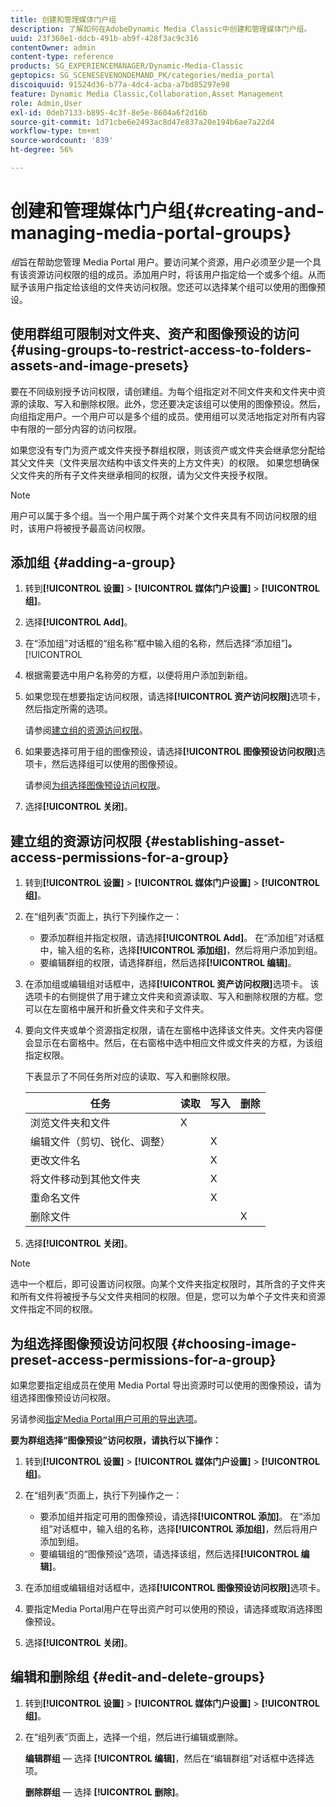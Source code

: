 ```yaml
---
title: 创建和管理媒体门户组
description: 了解如何在AdobeDynamic Media Classic中创建和管理媒体门户组。
uuid: 23f360e1-ddcb-491b-ab9f-428f3ac9c316
contentOwner: admin
content-type: reference
products: SG_EXPERIENCEMANAGER/Dynamic-Media-Classic
geptopics: SG_SCENESEVENONDEMAND_PK/categories/media_portal
discoiquuid: 91524d36-b77a-4dc4-acba-a7bd85297e98
feature: Dynamic Media Classic,Collaboration,Asset Management
role: Admin,User
exl-id: 0deb7133-b895-4c3f-8e5e-8604a6f2d16b
source-git-commit: 1d71cbe6e2493ac8d47e837a20e194b6ae7a22d4
workflow-type: tm+mt
source-wordcount: '839'
ht-degree: 56%

---
```


# 创建和管理媒体门户组{#creating-and-managing-media-portal-groups}

*组*&#x200B;旨在帮助您管理 Media Portal 用户。要访问某个资源，用户必须至少是一个具有该资源访问权限的组的成员。添加用户时，将该用户指定给一个或多个组。从而赋予该用户指定给该组的文件夹访问权限。您还可以选择某个组可以使用的图像预设。

## 使用群组可限制对文件夹、资产和图像预设的访问 {#using-groups-to-restrict-access-to-folders-assets-and-image-presets}

要在不同级别授予访问权限，请创建组。为每个组指定对不同文件夹和文件夹中资源的读取、写入和删除权限。此外，您还要决定该组可以使用的图像预设。然后，向组指定用户。一个用户可以是多个组的成员。使用组可以灵活地指定对所有内容中有限的一部分内容的访问权限。

如果您没有专门为资产或文件夹授予群组权限，则该资产或文件夹会继承您分配给其父文件夹（文件夹层次结构中该文件夹的上方文件夹）的权限。 如果您想确保父文件夹的所有子文件夹继承相同的权限，请为父文件夹授予权限。

>[!NOTE]
>
>用户可以属于多个组。当一个用户属于两个对某个文件夹具有不同访问权限的组时，该用户将被授予最高访问权限。

## 添加组 {#adding-a-group}

1. 转到&#x200B;**[!UICONTROL 设置]** > **[!UICONTROL 媒体门户设置]** > **[!UICONTROL 组]**。
1. 选择&#x200B;**[!UICONTROL Add]**。
1. 在“添加组”对话框的“组名称”框中输入组的名称，然后选择“添加组”]**。**[!UICONTROL 
1. 根据需要选中用户名称旁的方框，以便将用户添加到新组。
1. 如果您现在想要指定访问权限，请选择&#x200B;**[!UICONTROL 资产访问权限]**&#x200B;选项卡，然后指定所需的选项。

   请参阅[建立组的资源访问权限](creating-media-portal-groups.md#establishing_asset_access_permissions_for_a_group)。

1. 如果要选择可用于组的图像预设，请选择&#x200B;**[!UICONTROL 图像预设访问权限]**&#x200B;选项卡，然后选择组可以使用的图像预设。

   请参阅[为组选择图像预设访问权限](creating-media-portal-groups.md#choosing_image_preset_access_permissions_for_a_group)。

1. 选择&#x200B;**[!UICONTROL 关闭]**。

## 建立组的资源访问权限 {#establishing-asset-access-permissions-for-a-group}

1. 转到&#x200B;**[!UICONTROL 设置]** > **[!UICONTROL 媒体门户设置]** > **[!UICONTROL 组]**。
1. 在“组列表”页面上，执行下列操作之一：

   * 要添加群组并指定权限，请选择&#x200B;**[!UICONTROL Add]**。 在“添加组”对话框中，输入组的名称，选择&#x200B;**[!UICONTROL 添加组]**，然后将用户添加到组。
   * 要编辑群组的权限，请选择群组，然后选择&#x200B;**[!UICONTROL 编辑]**。

1. 在添加组或编辑组对话框中，选择&#x200B;**[!UICONTROL 资产访问权限]**&#x200B;选项卡。 该选项卡的右侧提供了用于建立文件夹和资源读取、写入和删除权限的方框。您可以在左窗格中展开和折叠文件夹和子文件夹。
1. 要向文件夹或单个资源指定权限，请在左窗格中选择该文件夹。文件夹内容便会显示在右窗格中。然后，在右窗格中选中相应文件或文件夹的方框，为该组指定权限。

   下表显示了不同任务所对应的读取、写入和删除权限。

   | 任务 | 读取 | 写入 | 删除 |
   | --- | --- | --- | --- |
   | 浏览文件夹和文件 | X |  |  |
   | 编辑文件（剪切、锐化、调整） |  | X |  |
   | 更改文件名 |  | X |  |
   | 将文件移动到其他文件夹 |  | X |  |
   | 重命名文件 |  | X |  |
   | 删除文件 |  |  | X |

1. 选择&#x200B;**[!UICONTROL 关闭]**。

>[!NOTE]
>
>选中一个框后，即可设置访问权限。向某个文件夹指定权限时，其所含的子文件夹和所有文件将被授予与父文件夹相同的权限。但是，您可以为单个子文件夹和资源文件指定不同的权限。

## 为组选择图像预设访问权限 {#choosing-image-preset-access-permissions-for-a-group}

如果您要指定组成员在使用 Media Portal 导出资源时可以使用的图像预设，请为组选择图像预设访问权限。

另请参阅[指定Media Portal用户可用的导出选项](specifying-export-options-available-media.md#specifying_export_options_available_to_media_portal_users)。

**要为群组选择“图像预设”访问权限，请执行以下操作：**

1. 转到&#x200B;**[!UICONTROL 设置]** > **[!UICONTROL 媒体门户设置]** > **[!UICONTROL 组]**。
1. 在“组列表”页面上，执行下列操作之一：

   * 要添加组并指定可用的图像预设，请选择&#x200B;**[!UICONTROL 添加]**。 在“添加组”对话框中，输入组的名称，选择&#x200B;**[!UICONTROL 添加组]**，然后将用户添加到组。
   * 要编辑组的“图像预设”选项，请选择该组，然后选择&#x200B;**[!UICONTROL 编辑]**。

1. 在添加组或编辑组对话框中，选择&#x200B;**[!UICONTROL 图像预设访问权限]**&#x200B;选项卡。
1. 要指定Media Portal用户在导出资产时可以使用的预设，请选择或取消选择图像预设。
1. 选择&#x200B;**[!UICONTROL 关闭]**。

## 编辑和删除组 {#edit-and-delete-groups}

1. 转到&#x200B;**[!UICONTROL 设置]** > **[!UICONTROL 媒体门户设置]** > **[!UICONTROL 组]**。
1. 在“组列表”页面上，选择一个组，然后进行编辑或删除。

   **编辑群组**  — 选择 **[!UICONTROL 编辑]**，然后在“编辑群组”对话框中选择选项。

   **删除群组**  — 选择 **[!UICONTROL 删除]**。
